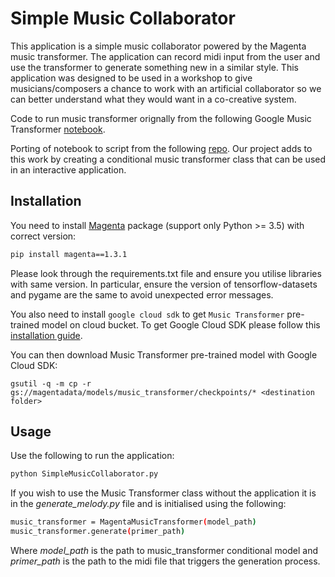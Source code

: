 # Simple Music Collaborator

This application is a simple music collaborator powered by the Magenta music transformer. The application can record midi input from the user and use the transformer to generate something new in a similar style. This application was designed to be used in a workshop to give musicians/composers a chance to work with an artificial collaborator so we can better understand what they would want in a co-creative system.

Code to run music transformer orignally from the following Google Music Transformer [notebook](https://colab.research.google.com/notebooks/magenta/piano_transformer/piano_transformer.ipynb).

Porting of notebook to script from the following [repo](https://github.com/Elvenson/piano_transformer).
Our project adds to this work by creating a conditional music transformer class that can be used in an interactive application.

## Installation

You need to install [Magenta](https://github.com/tensorflow/magenta) package (support only Python >= 3.5) with correct version:
```bash
pip install magenta==1.3.1
```

Please look through the requirements.txt file and ensure you utilise libraries with same version. In particular, ensure the version of tensorflow-datasets and pygame are the same to avoid unexpected error messages.

You also need to install `google cloud sdk` to get `Music Transformer` pre-trained model on cloud bucket. To get Google Cloud
SDK please follow this [installation guide](https://cloud.google.com/sdk/docs/downloads-versioned-archives).

You can then download Music Transformer pre-trained model with Google Cloud SDK:
```
gsutil -q -m cp -r gs://magentadata/models/music_transformer/checkpoints/* <destination folder>
```

## Usage
Use the following to run the application:

```bash
python SimpleMusicCollaborator.py
```

If you wish to use the Music Transformer class without the application it is in the *generate_melody.py* file and is initialised using the following:

```bash
music_transformer = MagentaMusicTransformer(model_path)
music_transformer.generate(primer_path)
```

Where *model_path* is the path to music_transformer conditional model and *primer_path* is the path to the midi file that triggers the generation process. 
